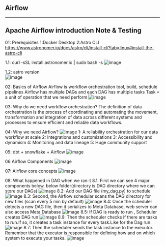 ## Airflow
------------------------------------------
Apache Airflow introduction Note & Testing 
-------------------------------------------
01: Prerequisites 
        1:Docker Desktop
        2:Astro CLI  
        https://www.astronomer.io/docs/astro/cli/install-cli?tab=linux#install-the-astro-cli 
            
1.1: curl -sSL install.astronomer.io | sudo bash -s
            ![image](https://github.com/user-attachments/assets/fcb83949-b594-4dd0-9aac-d5fe8e9ee559)
        
1.2: astro version  
            ![image](https://github.com/user-attachments/assets/6fac962b-0f42-4d52-a534-615e476a2033)


02: Basics of Airflow 
            Airflow is workflow orchestration tool, build, schedule pipelines 
            Airflow has multiple DAGs and each DAG has multiple tasks 
            Task = a unit of operation that we  need perform 
            ![image](https://github.com/user-attachments/assets/adf2a9e1-bccc-4f6b-8286-4abfa750e18e) 
            

03: Why do we need workflow orchestration? 
        The definition of data orchestration is the process of coordinating and automating the movement, 
        transformation and integration of data across different systems and processes to ensure efficient
        and reliable data workflows. 

04: Why we need Airflow?
        ![image](https://github.com/user-attachments/assets/e0a3c0c2-1aa2-434d-a7ec-f853544efb3c) 
         1: A reliability orchestration for our data workflow at scale
         2: Integrations and customizations
         3: Accessibility and dynamism
         4: Monitoring and data lineage
         5: Huge community support
         
05: dbt + snowflake + Airflow 
        ![image](https://github.com/user-attachments/assets/4843d502-d5f3-4502-b3af-f9ee4d2eb0ad)
        
06 Airflow Components 
        ![image](https://github.com/user-attachments/assets/c17b8697-eaef-4dce-84f5-9cffa1a0894c)

07: Airflow core concepts
        ![image](https://github.com/user-attachments/assets/206ad3e7-c23a-4287-872b-5b98d53f4936)

 08:  What happened in DAG when we ran it
         8.1: First we can see 4 major components below, below folder(directory is DAG directory where we can store our DAGs)
                 ![image](https://github.com/user-attachments/assets/517556ab-46fd-4d78-aed8-0e4929d9894d)
        8.2: Add our DAG file (my_dag.py) to schedule 
                 ![image](https://github.com/user-attachments/assets/8504fa2f-65e0-4e16-8cb1-8c72e099759f)
        8.3: Second, the Airflow schedular scans the DAG directory for new files (scan every 5 min by default)
                ![image](https://github.com/user-attachments/assets/cfb1d35c-2962-4aa2-b68c-f01ee42c4192)
        8.4: Once the scheduler detects a new DAG file, then it serializes to Meta Database, web server can also access Meta Database
                ![image](https://github.com/user-attachments/assets/075c9fcd-5102-4710-b8b1-9e40b8a0725a)
        8.5: If DAG is ready to run , Scheduler creates DAG run
                ![image](https://github.com/user-attachments/assets/d6fb890a-2c33-43ab-9741-08fa9efcb91a)
        8.6: Then the scheduler checks if there are tasks to run.If so, it creates a task instance for every task.Like for the Dag run.
                ![image](https://github.com/user-attachments/assets/c3c7cc0d-6cc1-42ad-88bb-bcc5189f9269) 
        8.7: Then the scheduler sends the task instance to the executor. Remember that the executor is responsible for defining how and on which system to execute your 
             tasks.
                ![image](https://github.com/user-attachments/assets/b52122b6-e361-47e5-85d7-7723241f0505)





        


         



        


        
